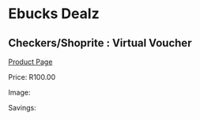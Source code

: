 
# Ebucks Dealz
## Checkers/Shoprite : Virtual Voucher
[Product Page](https://www.ebucks.com/web/shop/productSelected.do?prodId=256251439&catId=227677169)

Price: R100.00

Image: 

Savings: 


	